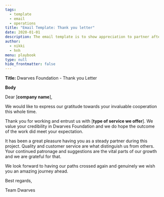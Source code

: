 ```yaml
---
tags: 
  - template
  - email
  - operations
title: "Email Template: Thank you letter"
date: 2020-01-01
description: The email template is to show appreciation to partner after the project closed. 
author:
  - nikki
  - hnh
menu: playbook
type: null
hide_frontmatter: false
---
```


**Title:** Dwarves Foundation - Thank you Letter

**Body**

Dear [**company name**],

We would like to express our gratitude towards your invaluable cooperation this whole time.

Thank you for working and entrust us with [**type of service we offer**]. We value your credibility in Dwarves Foundation and we do hope the outcome of the work did meet your expectation.

It has been a great pleasure having you as a steady partner during this project. Quality and customer service are what distinguish us from others. Your continued patronage and suggestions are the vital parts of our growth and we are grateful for that.

We look forward to having our paths crossed again and genuinely we wish you an amazing journey ahead.

Best regards,

Team Dwarves
